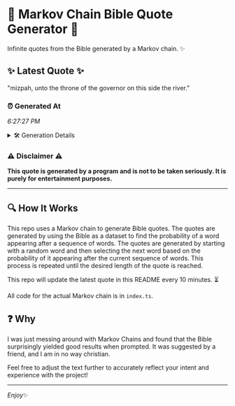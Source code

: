 # 📖 Markov Chain Bible Quote Generator 📖

Infinite quotes from the Bible generated by a Markov chain. ✨

## ✨ Latest Quote ✨
"mizpah, unto the throne of the governor on this side the river."

### ⏰ Generated At
*6:27:27 PM*

<details>
    <summary>🛠️ Generation Details</summary>
    <p>
        <strong>🌱 Seed:</strong> mizpah,<br>
        <strong>🔄 Iterations:</strong> 11<br>
        <strong>📜 Context History:</strong><br>[ mizpah, ]: unto<br>[ mizpah,, unto ]: the<br>[ mizpah,, unto, the ]: throne<br>[ mizpah,, unto, the, throne ]: of<br>[ mizpah,, unto, the, throne, of ]: the<br>[ mizpah,, unto, the, throne, of, the ]: governor<br>[ unto, the, throne, of, the, governor ]: on<br>[ the, throne, of, the, governor, on ]: this<br>[ throne, of, the, governor, on, this ]: side<br>[ of, the, governor, on, this, side ]: the<br>[ the, governor, on, this, side, the ]: river.<br>
    </p>
</details>

### ⚠️ Disclaimer ⚠️
**This quote is generated by a program and is not to be taken seriously. It is purely for entertainment purposes.**

---

## 🔍 How It Works

This repo uses a Markov chain to generate Bible quotes. The quotes are generated by using the Bible as a dataset to find the probability of a word appearing after a sequence of words. The quotes are generated by starting with a random word and then selecting the next word based on the probability of it appearing after the current sequence of words. This process is repeated until the desired length of the quote is reached.

This repo will update the latest quote in this README every 10 minutes. ⏳

All code for the actual Markov chain is in `index.ts`.

## ❓ Why

I was just messing around with Markov Chains and found that the Bible surprisingly yielded good results when prompted. 
It was suggested by a friend, and I am in no way christian.

Feel free to adjust the text further to accurately reflect your intent and experience with the project!

---

*Enjoy*✨
